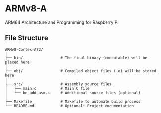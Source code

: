 # ARMv8-A
ARM64 Architecture and Programming for Raspberry Pi

## File Structure


```shell
ARMv8-Cortex-A72/
│
├── bin/                 # The final binary (executable) will be placed here
│
├── obj/                 # Compiled object files (.o) will be stored here
│
├── src/                 # Assembly source files
│   ├── main.c           # Main C file
│   └── bn_add_asm.s     # Additional source files (optional)
│
├── Makefile             # Makefile to automate build process
└── README.md            # Optional: Project documentation
```

